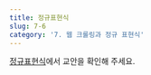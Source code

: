 ```yaml
---
title: 정규표현식
slug: 7-6
category: '7. 웹 크롤링과 정규 표현식'
---
```


[정규표현식](https://github.com/Team-COSADAMA/Data-Science-Intro/blob/main/week4/7-6.ipynb)에서 교안을 확인해 주세요.